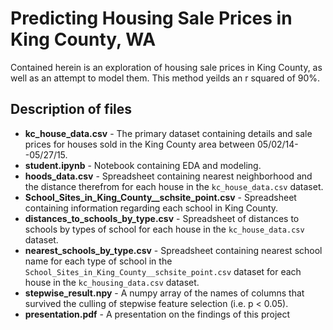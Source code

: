 # Predicting Housing Sale Prices in King County, WA  
Contained herein is an exploration of housing sale prices in King County, as well as an attempt to model them. This method yeilds an r squared of 90%.


## Description of files  
- **kc_house_data.csv** - The primary dataset containing details and sale prices for houses sold in the King County area between 05/02/14--05/27/15.  
- **student.ipynb** - Notebook containing EDA and modeling.  
- **hoods_data.csv** - Spreadsheet containing nearest neighborhood and the distance therefrom for each house in the `kc_house_data.csv` dataset.
- **School_Sites_in_King_County__schsite_point.csv** - Spreadsheet containing information regarding each school in King County.  
- **distances_to_schools_by_type.csv** - Spreadsheet of distances to schools by types of school for each house in the `kc_house_data.csv` dataset.  
- **nearest_schools_by_type.csv** - Spreadsheet containing nearest school name for each type of school in the `School_Sites_in_King_County__schsite_point.csv` dataset for each house in the `kc_housing_data.csv` dataset.  
- **stepwise_result.npy** - A numpy array of the names of columns that survived the culling of stepwise feature selection (i.e. p < 0.05).  
- **presentation.pdf** - A presentation on the findings of this project
